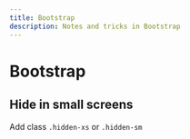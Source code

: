 ```yaml
---
title: Bootstrap
description: Notes and tricks in Bootstrap
---
```


Bootstrap
=========

Hide in small screens
---------------------

Add class ``.hidden-xs`` or ``.hidden-sm``